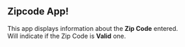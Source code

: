 ## Zipcode App!

This app displays information about the **Zip Code** entered.  
Will indicate if the Zip Code is **Valid** one.